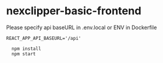 # nexclipper-basic-frontend

Please specify api baseURL in .env.local or ENV in Dockerfile

``` # .env.local
REACT_APP_API_BASEURL='/api'
```

```console
  npm install
  npm start
```
